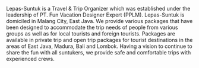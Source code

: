 Lepas-Suntuk is a Travel & Trip Organizer which was established under the leadership of PT. Fun Vacation Designer Expert (PPLM). Lepas-Suntuk is domiciled in Malang City, East Java. We provide various packages that have been designed to accommodate the trip needs of people from various groups as well as for local tourists and foreign tourists. Packages are available in private trip and open trip packages for tourist destinations in the areas of East Java, Madura, Bali and Lombok. Having a vision to continue to share the fun with all suntukers, we provide safe and comfortable trips with experienced crews.
